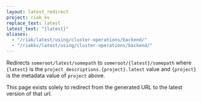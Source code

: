 ```yaml
---
layout: latest_redirect
project: riak_kv
replace_text: latest
latest_text: "{latest}"
aliases:
  - "/riak/latest/using/cluster-operations/backend/"
  - "/riakkv/latest/using/cluster-operations/backend/"
---
```


Redirects `someroot/latest/somepath` to `someroot/{latest}/somepath` 
where `{latest}` is the `project_descriptions.{project}.latest` value
and `{project}` is the metadata value of `project` above.

This page exists solely to redirect from the generated URL to the latest version of
that url.


